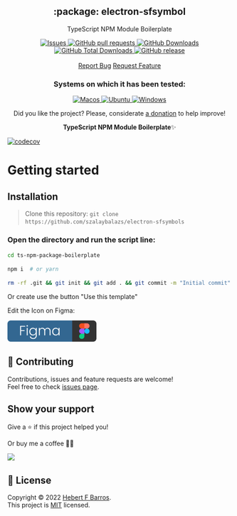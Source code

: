 <p align="center">
 <!-- <img width="100px" src="https://raw.githubusercontent.com/szalaybalazs/electron-sfsymbols/main/.github/images/favicon512x512-npm.png" align="center" alt=":package: ts-npm-package-boilerplate" /> -->
 <h2 align="center">:package: electron-sfsymbol</h2>
 <p align="center">TypeScript NPM Module Boilerplate</p>
  <p align="center">
    <a href="https://github.com/szalaybalazs/electron-sfsymbols/issues">
      <img alt="Issues" src="https://img.shields.io/github/issues/szalaybalazs/electron-sfsymbols?style=flat&color=336791" />
    </a>
    <a href="https://github.com/szalaybalazs/electron-sfsymbols/pulls">
      <img alt="GitHub pull requests" src="https://img.shields.io/github/issues-pr/szalaybalazs/electron-sfsymbols?style=flat&color=336791" />
    </a>
     <a href="https://github.com/szalaybalazs/electron-sfsymbols">
      <img alt="GitHub Downloads" src="https://img.shields.io/npm/dw/ts-npm-package-boilerplate?style=flat&color=336791" />
    </a>
    <a href="https://github.com/szalaybalazs/electron-sfsymbols">
      <img alt="GitHub Total Downloads" src="https://img.shields.io/npm/dt/ts-npm-package-boilerplate?color=336791&label=Total%20downloads" />
    </a>
 <a href="https://github.com/szalaybalazs/electron-sfsymbols">
      <img alt="GitHub release" src="https://img.shields.io/github/release/szalaybalazs/electron-sfsymbols.svg?style=flat&color=336791" />
    </a>
    <br />
    <br />
  <a href="https://github.com/szalaybalazs/electron-sfsymbols/issues/new/choose">Report Bug</a>
  <a href="https://github.com/szalaybalazs/electron-sfsymbols/issues/new/choose">Request Feature</a>
  </p>
 <h3 align="center">Systems on which it has been tested:</h3>
 <p align="center">
   <a href="https://www.apple.com/br/macos/">
      <img alt="Macos" src="https://img.shields.io/badge/mac%20os-000000?style=for-the-badge&logo=apple&logoColor=white&style=flat" />
    </a>
    <a href="https://ubuntu.com/download">
      <img alt="Ubuntu" src="https://img.shields.io/badge/Ubuntu-E95420?style=for-the-badge&logo=ubuntu&logoColor=white&style=flat" />
    </a>
    <a href="https://www.microsoft.com/pt-br/windows/">
      <img alt="Windows" src="https://img.shields.io/badge/Windows-0078D6?style=for-the-badge&logo=windows&logoColor=white&style=flat" />
    </a>
  </p>
<p align="center">Did you like the project? Please, considerate <a href="https://www.buymeacoffee.com/hebertcisco">a donation</a> to help improve!</p>

<p align="center"><strong>TypeScript NPM Module Boilerplate</strong>✨</p>

[![codecov](https://codecov.io/gh/szalaybalazs/electron-sfsymbols/branch/main/graph/badge.svg?token=Q9fr548J0D)](https://codecov.io/gh/szalaybalazs/electron-sfsymbols)

# Getting started

## Installation

> Clone this repository: `git clone https://github.com/szalaybalazs/electron-sfsymbols`

### Open the directory and run the script line:

```bash
cd ts-npm-package-boilerplate
```

```bash
npm i  # or yarn
```

```bash
rm -rf .git && git init && git add . && git commit -m "Initial commit" #Optional
```

Or create use the button "Use this template"

Edit the Icon on Figma:

<a href="https://www.figma.com/file/vpevGX3j9tmtW8OyLQ9eUm/ts-npm-package-boilerplate-icon?node-id=0%3A1">
   <img alt="Figma Icon" src="https://raw.githubusercontent.com/szalaybalazs/electron-sfsymbols/main/.github/images/figma-badge.png"/>
</a>

## 🤝 Contributing

Contributions, issues and feature requests are welcome!<br />Feel free to check [issues page](issues).

## Show your support

Give a ⭐️ if this project helped you!

Or buy me a coffee 🙌🏾

<a href="https://www.buymeacoffee.com/hebertcisco">
    <img src="https://img.buymeacoffee.com/button-api/?text=Buy me a coffee&emoji=&slug=hebertcisco&button_colour=FFDD00&font_colour=000000&font_family=Inter&outline_colour=000000&coffee_colour=ffffff" />
</a>

## 📝 License

Copyright © 2022 [Hebert F Barros](https://github.com/hebertcisco).<br />
This project is [MIT](LICENSE) licensed.
